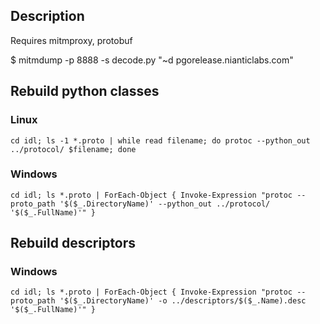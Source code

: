 
## Description

Requires mitmproxy, protobuf

$ mitmdump -p 8888 -s decode.py "~d pgorelease.nianticlabs.com"


## Rebuild python classes

### Linux

```cd idl; ls -1 *.proto | while read filename; do protoc --python_out ../protocol/ $filename; done```

### Windows

```cd idl; ls *.proto | ForEach-Object { Invoke-Expression "protoc --proto_path '$($_.DirectoryName)' --python_out ../protocol/ '$($_.FullName)'" }```


## Rebuild descriptors

### Windows

```cd idl; ls *.proto | ForEach-Object { Invoke-Expression "protoc --proto_path '$($_.DirectoryName)' -o ../descriptors/$($_.Name).desc '$($_.FullName)'" }```
